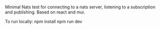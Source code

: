 Minimal Nats test for connecting to a nats server, listening to a subscription and publishing. Based on react and mui.

To run locally:
npm install
npm run dev
